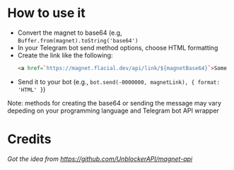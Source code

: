 # How to use it

- Convert the magnet to base64 (e.g, `Buffer.from(magnet).toString('base64')`
- In your Telegram bot send method options, choose HTML formatting
- Create the link like the following:
    ```html
    <a href=`https://magnet.flacial.dev/api/link/${magnetBase64}`>Some text</a>
    ```
- Send it to your bot (e.g., `bot.send(-0000000, magnetLink), { format: 'HTML' }`)

Note: methods for creating the base64 or sending the message may vary depeding on your programming language and Telegram bot API wrapper

# Credits

*Got the idea from https://github.com/UnblockerAPI/magnet-api*
